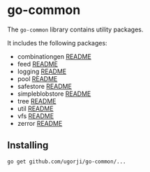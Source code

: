 # go-common

The `go-common` library contains utility packages.

It includes the following packages:

- combinationgen [README](combinationgen/README.md)
- feed [README](feed/README.md)
- logging [README](logging/README.md)
- pool [README](pool/README.md)
- safestore [README](safestore/README.md)
- simpleblobstore [README](simpleblobstore/README.md)
- tree [README](tree/README.md)
- util [README](util/README.md)
- vfs [README](vfs/README.md)
- zerror [README](zerror/README.md)

## Installing

```
go get github.com/ugorji/go-common/...
```


